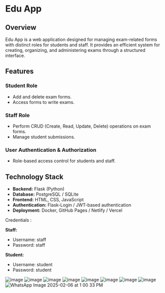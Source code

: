# Edu App

## Overview
Edu App is a web application designed for managing exam-related forms with distinct roles for students and staff. It provides an efficient system for creating, organizing, and administering exams through a structured interface.

## Features

### Student Role
- Add and delete exam forms.
- Access forms to write exams.

### Staff Role
- Perform CRUD (Create, Read, Update, Delete) operations on exam forms.
- Manage student submissions.

### User Authentication & Authorization
- Role-based access control for students and staff.

## Technology Stack
- **Backend:** Flask (Python)
- **Database:** PostgreSQL / SQLite
- **Frontend:** HTML, CSS, JavaScript
- **Authentication:** Flask-Login / JWT-based authentication
- **Deployment:** Docker, GitHub Pages / Netlify / Vercel


Credentials :

**Staff:**

- Username: staff  
- Password: staff  

**Student:**
 
- Username: student  
- Password: student

![image](https://github.com/user-attachments/assets/e15a85eb-4cef-45ba-a503-ea895541d0e7)
![image](https://github.com/user-attachments/assets/977b8470-a25c-422a-a419-8dfec1227846)
![image](https://github.com/user-attachments/assets/3992f88e-de3f-4755-b144-31c924d24bea)
![image](https://github.com/user-attachments/assets/070f8676-8cdd-496f-a128-aed2ef5edf88)
![image](https://github.com/user-attachments/assets/0e67fc1f-0d02-4061-9182-13dfc34e434a)
![image](https://github.com/user-attachments/assets/c4a43bf8-228f-4f6e-b484-cf908f58c5ce)
![image](https://github.com/user-attachments/assets/d912cba5-f325-4a7f-b31c-949af0986fd0)
![image](https://github.com/user-attachments/assets/fe3c1e4b-60e3-475a-9eaa-7f3a8fc56872)
![WhatsApp Image 2025-02-06 at 1 00 33 PM](https://github.com/user-attachments/assets/3a48923d-9505-4ece-8fea-956835aa896b)









